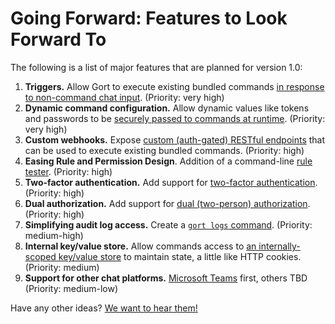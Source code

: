 # Going Forward: Features to Look Forward To

The following is a list of major features that are planned for version 1.0:

1. **Triggers.** Allow Gort to execute existing bundled commands [in response to non-command chat input](https://github.com/getgort/gort/issues/117). (Priority: very high)
1. **Dynamic command configuration.** Allow dynamic values like tokens and passwords to be [securely passed to commands at runtime](https://github.com/getgort/gort/issues/114). (Priority: very high)
1. **Custom webhooks.** Expose [custom (auth-gated) RESTful endpoints](https://github.com/getgort/gort/issues/118) that can be used to execute existing bundled commands. (Priority: high)
1. **Easing Rule and Permission Design**. Addition of a command-line [rule tester](https://github.com/getgort/gort/issues/35). (Priority: high)
1. **Two-factor authentication.** Add support for [two-factor authentication](https://github.com/getgort/gort/issues/132). (Priority: high)
1. **Dual authorization.** Add support for [dual (two-person) authorization](https://github.com/getgort/gort/issues/131). (Priority: high)
1. **Simplifying audit log access.** Create a [`gort logs` command](https://github.com/getgort/gort/issues/156). (Priority: medium-high)
1. **Internal key/value store.** Allow commands access to [an internally-scoped key/value store](https://github.com/getgort/gort/issues/128) to maintain state, a little like HTTP cookies. (Priority: medium)
1. **Support for other chat platforms.** [Microsoft Teams](https://github.com/getgort/gort/issues/121) first, others TBD (Priority: medium-low)

Have any other ideas? [We want to hear them!](https://github.com/getgort/gort/issues)
